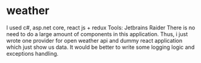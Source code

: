 # weather
I used c#, asp.net core, react js + redux 
Tools: Jetbrains Raider
There is no need to do a large amount of components in this application. Thus, i just wrote one provider for open weather api and dummy react application which just show us data.
It would be better to write some logging logic and exceptions handling.
